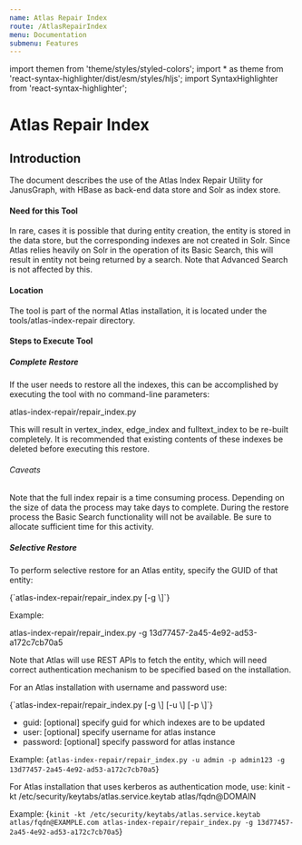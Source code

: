 ```yaml
---
name: Atlas Repair Index
route: /AtlasRepairIndex
menu: Documentation
submenu: Features
---
```


import  themen  from 'theme/styles/styled-colors';
import  * as theme  from 'react-syntax-highlighter/dist/esm/styles/hljs';
import SyntaxHighlighter from 'react-syntax-highlighter';

# Atlas Repair Index

## Introduction

The document describes the use of the Atlas Index Repair Utility for JanusGraph, with HBase as back-end data store and Solr as index store.

#### Need for this Tool
In rare, cases it is possible that during entity creation, the entity is stored in the data store, but the corresponding indexes are not created in Solr. Since Atlas relies heavily on Solr in the operation of its Basic Search, this will result in entity not being returned by a search. Note that Advanced Search is not affected by this.

#### Location
The tool is part of the normal Atlas installation, it is located under the tools/atlas-index-repair directory.

#### Steps to Execute Tool

##### Complete Restore

If the user needs to restore all the indexes, this can be accomplished by executing the tool with no command-line parameters:

<SyntaxHighlighter wrapLines={true} language="powershell" style={theme.dark}>
atlas-index-repair/repair_index.py
</SyntaxHighlighter>

This will result in vertex_index, edge_index and fulltext_index to be re-built completely. It is recommended that existing contents of these indexes be deleted before executing this restore.

###### Caveats
Note that the full index repair is a time consuming process. Depending on the size of data the process may take days to complete. During the restore process the Basic Search functionality will not be available. Be sure to allocate sufficient time for this activity.

##### Selective Restore

To perform selective restore for an Atlas entity, specify the GUID of that entity:

<SyntaxHighlighter wrapLines={true} language="powershell" style={theme.dark}>
{`atlas-index-repair/repair_index.py [-g \<guid>]`}
</SyntaxHighlighter>

Example:

<SyntaxHighlighter wrapLines={true} language="powershell" style={theme.dark}>
atlas-index-repair/repair_index.py -g 13d77457-2a45-4e92-ad53-a172c7cb70a5
</SyntaxHighlighter>

Note that Atlas will use REST APIs to fetch the entity, which will need correct authentication mechanism to be specified based on the installation.

For an Atlas installation with username and password use:

<SyntaxHighlighter wrapLines={true} language="powershell" style={theme.dark}>
{`atlas-index-repair/repair_index.py [-g \<guid>] [-u \<user>] [-p \<password>]`}
</SyntaxHighlighter>
	
* guid: [optional] specify guid for which indexes are to be updated  
* user: [optional] specify username for atlas instance
* password: [optional] specify password for atlas instance

Example: 
<SyntaxHighlighter wrapLines={true} language="powershell" style={theme.dark}>
{`atlas-index-repair/repair_index.py -u admin -p admin123 -g
	13d77457-2a45-4e92-ad53-a172c7cb70a5`}
</SyntaxHighlighter>

For Atlas installation that uses kerberos as authentication mode,
use: kinit -kt /etc/security/keytabs/atlas.service.keytab atlas/fqdn@DOMAIN

Example:
<SyntaxHighlighter wrapLines={true} language="powershell" style={theme.dark}>
{`kinit -kt /etc/security/keytabs/atlas.service.keytab atlas/fqdn@EXAMPLE.com
	atlas-index-repair/repair_index.py -g 13d77457-2a45-4e92-ad53-a172c7cb70a5`}
</SyntaxHighlighter>
